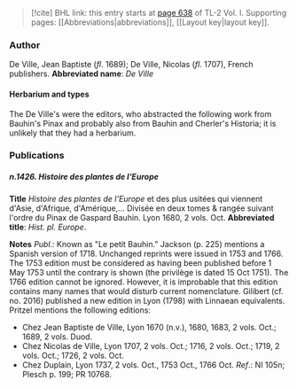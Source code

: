 > [!cite] BHL link: this entry starts at [page 638](https://www.biodiversitylibrary.org/page/33120769) of TL-2 Vol. I.
> Supporting pages: [[Abbreviations|abbreviations]], [[Layout key|layout key]].

### Author

De Ville, Jean Baptiste (*fl*. 1689); De Ville, Nicolas (*fl*. 1707), French publishers. 
**Abbreviated name**: *De Ville*

#### Herbarium and types

The De Ville's were the editors, who abstracted the following work from Bauhin's Pinax and probably also from Bauhin and Cherler's Historia; it is unlikely that they had a herbarium.

### Publications

##### n.1426. Histoire des plantes de l'Europe

**Title**
*Histoire des plantes de l'Europe* et des plus usitées qui viennent d'Asie, d'Afrique, d'Amérique,... Divisée en deux tomes & rangée suivant l'ordre du Pinax de Gaspard Bauhin. Lyon 1680, 2 vols. Oct.
**Abbreviated title**: *Hist. pl. Europe*.

**Notes**
*Publ*.: Known as "Le petit Bauhin." Jackson (p. 225) mentions a Spanish version of 1718. Unchanged reprints were issued in 1753 and 1766. The 1753 edition must be considered as having been published before 1 May 1753 until the contrary is shown (the privilège is dated 15 Oct 1751). The 1766 edition cannot be ignored. However, it is improbable that this edition contains many names that would disturb current nomenclature. Gilibert (cf. no. 2016) published a new edition in Lyon (1798) with Linnaean equivalents. Pritzel mentions the following editions:
- Chez Jean Baptiste de Ville, Lyon 1670 (n.v.), 1680, 1683, 2 vols. Oct.; 1689, 2 vols. Duod.
- Chez Nicolas de Ville, Lyon 1707, 2 vols. Oct.; 1716, 2 vols. Oct.; 1719, 2 vols. Oct.; 1726, 2 vols. Oct.
- Chez Duplain, Lyon 1737, 2 vols. Oct., 1753 Oct., 1766 Oct.
*Ref*.: NI 105n; Plesch p. 199; PR 10768.

